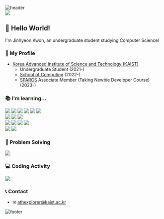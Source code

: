 ![header](https://capsule-render.vercel.app/api?section=header&type=rect&color=0:e55d87,100:5fc3e4&height=30)
<br><a href="https://hits.seeyoufarm.com"><img src="https://hits.seeyoufarm.com/api/count/incr/badge.svg?url=https%3A%2F%2Fgithub.com%2Fjinhyeonkwon&count_bg=%235FC3E4&title_bg=%23E55D87&icon=&icon_color=%23E7E7E7&title=hits&edge_flat=false"/></a>
<h2>👋 Hello World!</h2>

I'm Jinhyeon Kwon, an undergraduate student studying Computer Science!

### 📍 My Profile

<ul>
  <li><a href="https://kaist.ac.kr/">Korea Advanced Institute of Science and Technology (KAIST)</a> 
    <ul>
      <li> Undergraduate Student (2021-) </li>
      <li> <a href="https://cs.kaist.ac.kr/">School of Computing</a> (2022-) </li>
      <li> <a href="https://sparcs.org/">SPARCS</a> Associate Member (Taking Newbie Developer Course) (2023-) </li>
    </ul>
  </li>
</ul>

### 📚 I'm learning...

<p>
<img src="https://img.shields.io/badge/Python-3776AB?style=for-the-badge&logo=Python&logoColor=white">
<img src="https://img.shields.io/badge/C-A8b9CC?style=for-the-badge&logo=C&logoColor=black">
<img src="https://img.shields.io/badge/c++-00599C?style=for-the-badge&logo=c%2B%2B&logoColor=white">
<img src="https://img.shields.io/badge/Java-FFFFFF?style=for-the-badge&logo=OpenJDK&logoColor=black">
<img src="https://img.shields.io/badge/Scala-DC322F?style=for-the-badge&logo=Scala&logoColor=white">
<img src="https://img.shields.io/badge/JavaScript-F7DF1E?style=for-the-badge&logo=JavaScript&logoColor=black">
<br>
<img src="https://img.shields.io/badge/HTML-E34F26?style=for-the-badge&logo=HTML5&logoColor=white">
<img src="https://img.shields.io/badge/CSS-1572B6?style=for-the-badge&logo=CSS3&logoColor=white">
<img src="https://img.shields.io/badge/React-61DAFB?style=for-the-badge&logo=React&logoColor=black">
<br>
<img src="https://img.shields.io/badge/Node.js-339933?style=for-the-badge&logo=Node.js&logoColor=black">
<img src="https://img.shields.io/badge/Express-000000?style=for-the-badge&logo=Express&logoColor=white">
<img src="https://img.shields.io/badge/SQLite-003B57?style=for-the-badge&logo=SQLite&logoColor=white">
<img src="https://img.shields.io/badge/Docker-2496ED?style=for-the-badge&logo=Docker&logoColor=white">
<br>
<img src="https://img.shields.io/badge/Git-F05032?style=for-the-badge&logo=Git&logoColor=white">
<img src="https://img.shields.io/badge/GitHub-181717?style=for-the-badge&logo=GitHub&logoColor=white">
</p>

### 🔑 Problem Solving

<p>
<a href="https://solved.ac/profile/athexplorer/">
<img src="http://mazassumnida.wtf/api/v2/generate_badge?boj=athexplorer"></a>
</p>

<!--
[![Solved.ac Profile](http://mazassumnida.wtf/api/v2/generate_badge?boj=athexplorer)](https://solved.ac/athexplorer/) -->

### 💻 Coding Activity

<p>
<a href="https://github.com/anuraghazra/github-readme-stats">
<img src="https://github-readme-stats.vercel.app/api?username=jinhyeonkwon&theme=dark&hide_border=false" text-align="center"/></div></a>
</p>

<!--
[![GitHub stats](https://github-readme-stats.vercel.app/api?username=jinhyeonkwon&theme=blueberry&hide_border=true)](https://github.com/anuraghazra/github-readme-stats) -->

### 📞 Contact

- ✉ athexplorer@kaist.ac.kr

![footer](https://capsule-render.vercel.app/api?section=footer&type=rect&color=0:5fc3e4,100:e55d87&height=30)
<!--
![Python](https://img.shields.io/badge/Python-3776AB.svg?&style=for-the-badge&logo=Python&logoColor=FFCE42)

**jiiyear/jiiyear** is a ✨ _special_ ✨ repository because its `README.md` (this file) appears on your GitHub profile.

Here are some ideas to get you started:

- 🔭 I’m currently working on ...
- 🌱 I’m currently learning ...
- 👯 I’m looking to collaborate on ...
- 🤔 I’m looking for help with ...
- 💬 Ask me about ...
- 📫 How to reach me: ...
- 😄 Pronouns: ...
- ⚡ Fun fact: ...
-->
